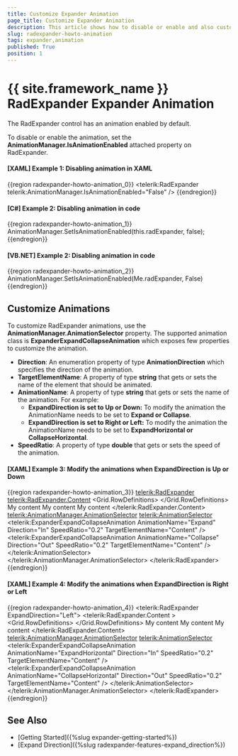 ```yaml
---
title: Customize Expander Animation
page_title: Customize Expander Animation
description: This article shows how to disable or enable and also customize the RadExpander default expand/collapse animations.
slug: radexpander-howto-animation
tags: expander,animation
published: True
position: 1
---
```


# {{ site.framework_name }} RadExpander Expander Animation

The RadExpander control has an animation enabled by default. 

To disable or enable the animation, set the __AnimationManager.IsAnimationEnabled__ attached property on RadExpander. 

#### __[XAML] Example 1: Disabling animation in XAML__
{{region radexpander-howto-animation_0}}
	<telerik:RadExpander telerik:AnimationManager.IsAnimationEnabled="False" />
{{endregion}}

#### __[C#] Example 2: Disabling animation in code__
{{region radexpander-howto-animation_1}}        
	AnimationManager.SetIsAnimationEnabled(this.radExpander, false);
{{endregion}}

#### __[VB.NET] Example 2: Disabling animation in code__
{{region radexpander-howto-animation_2}}    
	AnimationManager.SetIsAnimationEnabled(Me.radExpander, False)            
{{endregion}}

## Customize Animations

To customize RadExpander animations, use the __AnimationManager.AnimationSelector__ property. The supported animation class is __ExpanderExpandCollapseAnimation__ which exposes few properties to customize the animation.

* __Direction__: An enumeration property of type __AnimationDirection__ which specifies the direction of the animation.
* __TargetElementName__: A property of type __string__ that gets or sets the name of the element that should be animated.
* __AnimationName__: A property of type __string__ that gets or sets the name of the animation. For example:
	* __ExpandDirection is set to Up or Down:__ To modify the animation the AnimationName needs to be set to __Expand or Collapse__.
	* __ExpandDirection is set to Right or Left:__ To modify the animation the AnimationName needs to be set to __ExpandHorizontal or CollapseHorizontal__.
* __SpeedRatio__: A property of type __double__ that gets or sets the speed of the animation.

#### __[XAML] Example 3: Modify the animations when ExpandDirection is Up or Down__
{{region radexpander-howto-animation_3}}
	<telerik:RadExpander>
		<telerik:RadExpander.Content>
			<Grid>
				<Grid.RowDefinitions>
					<RowDefinition Height="20"/>
					<RowDefinition Height="20"/>
					<RowDefinition Height="20"/>
				</Grid.RowDefinitions>
				<TextBox Grid.Row="0">My content</TextBox>
				<TextBox Grid.Row="1">My content</TextBox>
				<TextBox Grid.Row="2">My content</TextBox>
			</Grid>
		</telerik:RadExpander.Content>
		<telerik:AnimationManager.AnimationSelector>
			<telerik:AnimationSelector>
				<telerik:ExpanderExpandCollapseAnimation AnimationName="Expand" 
														 Direction="In"
														 SpeedRatio="0.2"
														 TargetElementName="Content" />
				<telerik:ExpanderExpandCollapseAnimation AnimationName="Collapse" 
														 Direction="Out"
														 SpeedRatio="0.2"
														 TargetElementName="Content" />
			</telerik:AnimationSelector>
		</telerik:AnimationManager.AnimationSelector>
	</telerik:RadExpander>
{{endregion}}

#### __[XAML] Example 4: Modify the animations when ExpandDirection is Right or Left__
{{region radexpander-howto-animation_4}}
	<telerik:RadExpander ExpandDirection="Left">
		<telerik:RadExpander.Content >
				<Grid>
					<Grid.RowDefinitions>
						<RowDefinition Height="20"/>
						<RowDefinition Height="20"/>
						<RowDefinition Height="20"/>
					</Grid.RowDefinitions>
					<TextBox Grid.Row="0">My content</TextBox>
					<TextBox Grid.Row="1">My content</TextBox>
					<TextBox Grid.Row="2">My content</TextBox>
				</Grid>
		</telerik:RadExpander.Content>
		<telerik:AnimationManager.AnimationSelector>
			<telerik:AnimationSelector>
				<telerik:ExpanderExpandCollapseAnimation AnimationName="ExpandHorizontal" 
														 Direction="In"
														 SpeedRatio="0.2"
														 TargetElementName="Content" />
				<telerik:ExpanderExpandCollapseAnimation AnimationName="CollapseHorizontal" 
														 Direction="Out"
														 SpeedRatio="0.2"
														 TargetElementName="Content" />
			</telerik:AnimationSelector>
		</telerik:AnimationManager.AnimationSelector>
	</telerik:RadExpander>
{{endregion}}

## See Also
* [Getting Started]({%slug expander-getting-started%})
* [Expand Direction]({%slug radexpander-features-expand_direction%})

